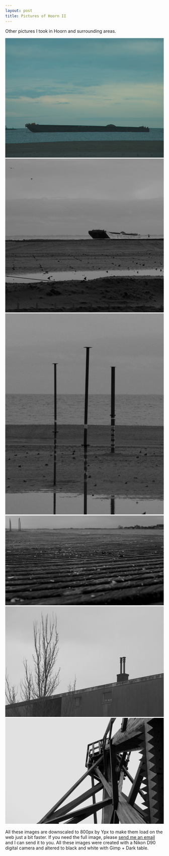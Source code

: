 ```yaml
---
layout: post
title: Pictures of Hoorn II
---
```


Other pictures I took in Hoorn and surrounding areas.

![boat](/img/3/1.jpg)
![boat2](/img/3/2.jpg)
![sticks](/img/3/3.jpg)
![riser](/img/3/4.jpg)
![house](/img/3/5.jpg)
![lighthouse](/img/3/6.jpg)

All these images are downscaled to 800px by Ypx to make them load on the web just a bit faster. If you need the full image, please [send me an email](/about) and I can send it to you. All these images were created with a Nikon D90 digital camera and altered to black and white with Gimp + Dark table.
